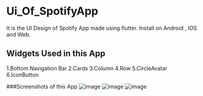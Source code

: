 # Ui_Of_SpotifyApp
It is the UI Design of Spotify App made using flutter. Install on Android , IOS and Web.

## Widgets Used in this App
1.Bottom Navigation Bar
2.Cards
3.Column
4.Row
5.CircleAvatar
6.IconButton

###Screenshots of this App
![image](https://user-images.githubusercontent.com/82046769/206237973-3792a63a-331c-45bd-9b66-5b3adebc1d66.png)
![image](https://user-images.githubusercontent.com/82046769/206238028-dd00cb38-f63d-43f0-8f76-60d7289d5f39.png)
![image](https://user-images.githubusercontent.com/82046769/206238066-3da6122b-d5fd-4912-99f5-dd3e3d209b8c.png)

